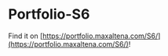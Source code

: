 # Portfolio-S6

Find it on [https://portfolio.maxaltena.com/S6/](https://portfolio.maxaltena.com/S6/)!
